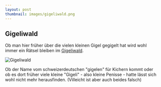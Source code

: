 ```yaml
---
layout: post
thumbnail: images/gigeliwald.png
---
```


## Gigeliwald

Ob man hier früher über die vielen kleinen Gigel gegigelt hat wird wohl immer ein Rätsel bleiben im [Gigeliwald](https://s.geo.admin.ch/9d3d673ca3).

![Gigeliwald](/images/gigeliwald.png)

Ob der Name vom schweizerdeutschen "gigelen" für Kichern kommt oder ob es dort früher viele kleine "Gigeli" - also kleine Penisse - hatte lässt sich wohl nicht mehr herausfinden. 
(Villeicht ist aber auch beides falsch)
